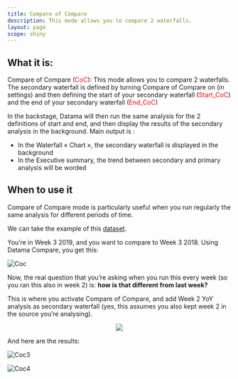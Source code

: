 ```yaml
---
title: Compare of Compare
description: This mode allows you to compare 2 waterfalls.
layout: page
scope: shiny
---
```


## What it is:

Compare of Compare (<span style="color:red">CoC</span>): This mode allows you to compare 2 waterfalls.
The secondary waterfall is defined by turning Compare of Compare on (in settings) and then defining the start of your secondary waterfall (<span style="color:red">Start_CoC</span>) and the end of your secondary waterfall (<span style="color:red">End_CoC</span>)



In the backstage, Datama will then run the same analysis for the 2 definitions of start and end, and then display the results of the secondary analysis in the background. Main output is :

* In the Waterfall « Chart », the secondary waterfall is displayed in the background
* In the Executive summary, the trend between secondary and primary analysis will be worded

## When to use it

Compare of Compare mode is particularly useful when you run regularly the same analysis for different periods of time.

We can take the example of this [dataset](https://docs.google.com/spreadsheets/d/1srtMlrShuK28z-ryDbn8dzpuaGJs_cXO5BLVT4Zyy7w/edit#gid=1243203565).

You’re in Week 3 2019, and you want to compare to Week 3 2018. Using Datama Compare, you get this:

![Coc]({{site.url}}/{{site.baseurl}}/core_app/compare/web_application/menu/images/Fist-step.jpg)

Now, the real question that you’re asking when you run this every week (so you ran this also in week 2) is: **how is that different from last week?**

This is where you activate Compare of Compare, and add Week 2 YoY analysis as secondary waterfall (yes, this assumes you also kept week 2 in the source you’re analysing).

<center><img src="{{site.url}}/{{site.baseurl}}/core_app/compare/web_application/menu/images/CompareOfCompare-300x222.jpg"/></center>

And here are the results:

![Coc3]({{site.url}}/{{site.baseurl}}/core_app/compare/web_application/menu/images/Exec-sum-CoC.jpg)

![Coc4]({{site.url}}/{{site.baseurl}}/core_app/compare/web_application/menu/images/Waterfall-CoC.jpg)
